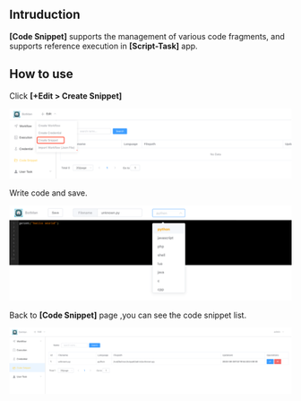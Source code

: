 ## Intruduction

**[Code Snippet]** supports the management of various code fragments, and supports reference execution in **[Script-Task]** app.



## How to use

Click **[+Edit > Create Snippet]**

![image-20230828221808198](./img/coded-snippet-1.png)



Write code and save.

![image-20230828221927823](./img/coded-snippet-2.png)

Back to **[Code Snippet]** page ,you can see the code snippet list.

![image-20230828222315997](./img/code-snippet-3.png)